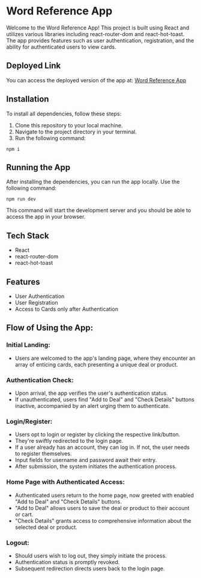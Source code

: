 # Word Reference App

Welcome to the Word Reference App! This project is built using React and utilizes various libraries including react-router-dom and react-hot-toast. The app provides features such as user authentication, registration, and the ability for authenticated users to view cards.

## Deployed Link

You can access the deployed version of the app at: [Word Reference App](https://word-ref-app.vercel.app/)

## Installation

To install all dependencies, follow these steps:

1. Clone this repository to your local machine.
2. Navigate to the project directory in your terminal.
3. Run the following command:

```
npm i
```

## Running the App
After installing the dependencies, you can run the app locally. Use the following command:
```
npm run dev
```
This command will start the development server and you should be able to access the app in your browser.

## Tech Stack
- React
- react-router-dom
- react-hot-toast

## Features
- User Authentication
- User Registration
- Access to Cards only after Authentication

## Flow of Using the App:
### Initial Landing:

- Users are welcomed to the app's landing page, where they encounter an array of enticing   cards, each presenting a unique deal or product.

### Authentication Check:

- Upon arrival, the app verifies the user's authentication status.
- If unauthenticated, users find "Add to Deal" and "Check Details" buttons inactive, accompanied by an alert urging them to authenticate.

### Login/Register:

- Users opt to login or register by clicking the respective link/button.
- They're swiftly redirected to the login page.
- If a user already has an account, they can log in. If not, the user needs to register themselves.
- Input fields for username and password await their entry.
- After submission, the system initiates the authentication process.

### Home Page with Authenticated Access:

- Authenticated users return to the home page, now greeted with enabled "Add to Deal" and "Check Details" buttons.
- "Add to Deal" allows users to save the deal or product to their account or cart.
- "Check Details" grants access to comprehensive information about the selected deal or product.

### Logout:

- Should users wish to log out, they simply initiate the process.
- Authentication status is promptly revoked.
- Subsequent redirection directs users back to the login page.